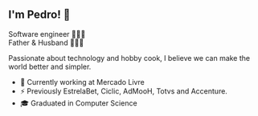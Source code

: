 ## I'm Pedro! 👋

Software engineer 👨🏽‍💻 </br>
Father & Husband 🧑‍🧑‍🧒

Passionate about technology and hobby cook, I believe we can make the world better and simpler.
- 🔭 Currently working at Mercado Livre
- ⚡ Previously EstrelaBet, Ciclic, AdMooH, Totvs and Accenture.
- 🎓 Graduated in Computer Science
